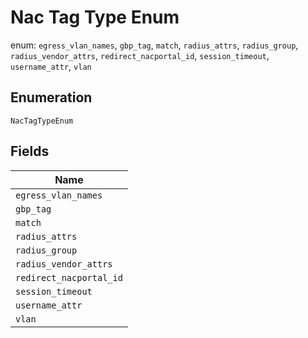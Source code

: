 
# Nac Tag Type Enum

enum: `egress_vlan_names`, `gbp_tag`, `match`, `radius_attrs`, `radius_group`, `radius_vendor_attrs`, `redirect_nacportal_id`, `session_timeout`, `username_attr`, `vlan`

## Enumeration

`NacTagTypeEnum`

## Fields

| Name |
|  --- |
| `egress_vlan_names` |
| `gbp_tag` |
| `match` |
| `radius_attrs` |
| `radius_group` |
| `radius_vendor_attrs` |
| `redirect_nacportal_id` |
| `session_timeout` |
| `username_attr` |
| `vlan` |

